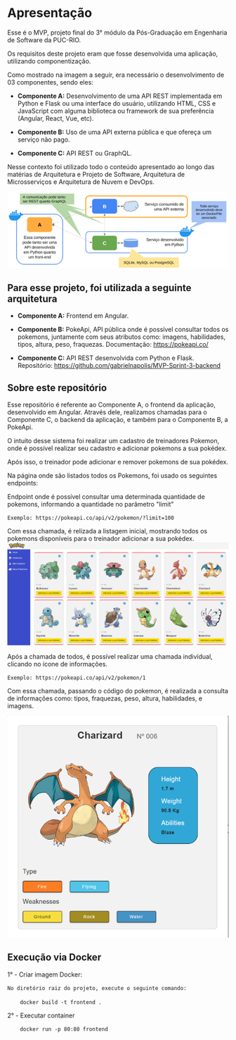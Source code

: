 # Apresentação 

Esse é o MVP, projeto final do 3° módulo da Pós-Graduação em Engenharia de Software da PUC-RIO.

Os requisitos deste projeto eram que fosse desenvolvida uma aplicação, utilizando componentização.

Como mostrado na imagem a seguir, era necessário o desenvolvimento de 03 componentes, sendo eles:

* **Componente A:** Desenvolvimento de uma API REST implementada em Python e Flask ou uma interface do usuário, utilizando HTML, CSS e JavaScript com alguma biblioteca ou framework de sua preferência (Angular, React, Vue, etc).

* **Componente B:** Uso de uma API externa pública e que ofereça um serviço não pago.

* **Componente C:** API REST ou GraphQL. 

Nesse contexto foi utilizado todo o conteúdo apresentado ao longo das matérias de Arquitetura e Projeto de Software, Arquitetura de Microsserviços e Arquitetura de Nuvem e DevOps.

<img src="src\assets\img\requisitos.png">

## Para esse projeto, foi utilizada a seguinte arquitetura

* **Componente A:** Frontend em Angular.

* **Componente B:** PokeApi, API pública onde é possível consultar todos os pokemons, juntamente com seus atributos como: imagens, habilidades, tipos, altura, peso, fraquezas. Documentação: https://pokeapi.co/

* **Componente C:** API REST desenvolvida com Python e Flask. 
Repositório: https://github.com/gabrielnapolis/MVP-Sprint-3-backend

## Sobre este repositório

Esse repositório é referente ao Componente A, o frontend da aplicação, desenvolvido em Angular. Através dele, realizamos chamadas para o Componente C, o backend da aplicação, e também para o Componente B, a PokeApi.

O intuito desse sistema foi realizar um cadastro de treinadores Pokemon, onde é possível realizar seu cadastro e adicionar pokemons a sua pokédex.

Após isso, o treinador pode adicionar e remover pokemons de sua pokédex.

Na página onde são listados todos os Pokemons, foi usado os seguintes endpoints:

Endpoint onde é possível consultar uma determinada quantidade de pokemons, informando a quantidade no parâmetro "limit"
    
    Exemplo: https://pokeapi.co/api/v2/pokemon/?limit=100

Com essa chamada, é relizada a listagem inicial, mostrando todos os pokemons disponíveis para o treinador adicionar a sua pokédex.
<img src="src\assets\img\portfolio.png">


Após a chamada de todos, é possível realizar uma chamada indivídual, clicando no ícone de informações.

    Exemplo: https://pokeapi.co/api/v2/pokemon/1

Com essa chamada, passando o código do pokemon, é realizada a consulta de informações como: tipos, fraquezas, peso, altura, habilidades, e imagens.

<img src="src\assets\img\portfolio2.png">


## Execução via Docker

1° - Criar imagem Docker:

    No diretório raiz do projeto, execute o seguinte comando:
    
        docker build -t frontend .

2° - Executar container

        docker run -p 80:80 frontend



